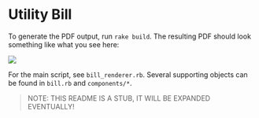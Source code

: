 # Utility Bill

To generate the PDF output, run `rake build`. The resulting PDF should look
something like what you see here:

![](http://i.imgur.com/VLKpdwq.png)

For the main script, see `bill_renderer.rb`. Several supporting
objects can be found in `bill.rb` and `components/*`.

> NOTE: THIS README IS A STUB, IT WILL BE EXPANDED EVENTUALLY!
